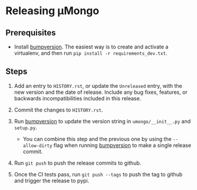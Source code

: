 # Releasing μMongo

## Prerequisites

- Install [bumpversion](https://pypi.org/project/bumpversion/). The easiest way is to create and activate a virtualenv,
  and then run ``pip install -r requirements_dev.txt``.

## Steps

1. Add an entry to ``HISTORY.rst``, or update the ``Unreleased`` entry, with the
   new version and the date of release. Include any bug fixes, features, or
   backwards incompatibilities included in this release.
2. Commit the changes to ``HISTORY.rst``.
3. Run [bumpversion](https://pypi.org/project/bumpversion/) to update the version string in ``umongo/__init__.py`` and
   ``setup.py``.

   * You can combine this step and the previous one by using the ``--allow-dirty``
     flag when running [bumpversion](https://pypi.org/project/bumpversion/) to make a single release commit.

4. Run ``git push`` to push the release commits to github.
5. Once the CI tests pass, run ``git push --tags`` to push the tag to github and
   trigger the release to pypi.

